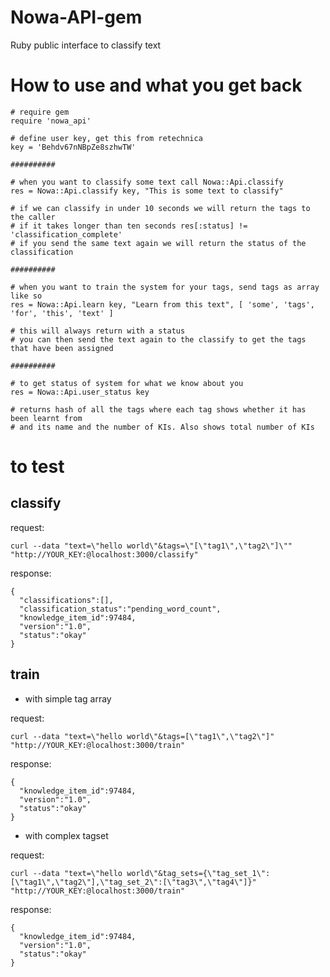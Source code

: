 Nowa-API-gem
============

Ruby public interface to classify text


# How to use and what you get back

    # require gem
    require 'nowa_api'

    # define user key, get this from retechnica
    key = 'Behdv67nNBpZe8szhwTW'

    ##########

    # when you want to classify some text call Nowa::Api.classify
    res = Nowa::Api.classify key, "This is some text to classify"

    # if we can classify in under 10 seconds we will return the tags to the caller
    # if it takes longer than ten seconds res[:status] != 'classification_complete'
    # if you send the same text again we will return the status of the classification

    ##########

    # when you want to train the system for your tags, send tags as array like so
    res = Nowa::Api.learn key, "Learn from this text", [ 'some', 'tags', 'for', 'this', 'text' ]

    # this will always return with a status 
    # you can then send the text again to the classify to get the tags that have been assigned

    ##########

    # to get status of system for what we know about you
    res = Nowa::Api.user_status key

    # returns hash of all the tags where each tag shows whether it has been learnt from 
    # and its name and the number of KIs. Also shows total number of KIs
 
# to test

## classify

  request:
    
    curl --data "text=\"hello world\"&tags=\"[\"tag1\",\"tag2\"]\"" "http://YOUR_KEY:@localhost:3000/classify"

  response:
    
    {
      "classifications":[],
      "classification_status":"pending_word_count",
      "knowledge_item_id":97484,
      "version":"1.0",
      "status":"okay"
    }

## train

  - with simple tag array

  request: 
    
    curl --data "text=\"hello world\"&tags=[\"tag1\",\"tag2\"]" "http://YOUR_KEY:@localhost:3000/train"

  response:

    {
      "knowledge_item_id":97484,
      "version":"1.0",
      "status":"okay"
    }


  - with complex tagset

  request:

    curl --data "text=\"hello world\"&tag_sets={\"tag_set_1\":[\"tag1\",\"tag2\"],\"tag_set_2\":[\"tag3\",\"tag4\"]}" "http://YOUR_KEY:@localhost:3000/train"

  response:

    {
      "knowledge_item_id":97484,
      "version":"1.0",
      "status":"okay"
    }

